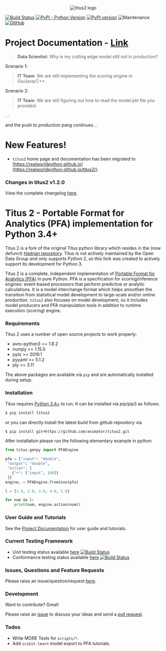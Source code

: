 <div align="center">
  <img src="https://realworldpython.github.io/titus2/images/logo-text.png" alt="titus2 logo">
</div>

[![Build Status](https://travis-ci.org/animator/titus2.svg?branch=master)](https://travis-ci.org/animator/titus2)
[![PyPI - Python Version](https://img.shields.io/pypi/pyversions/titus2)](https://pypi.org/project/titus2)
[![PyPI version](https://badge.fury.io/py/titus2.svg)](https://pypi.org/project/titus2)
![Maintenance](https://img.shields.io/maintenance/yes/2020)
[![GitHub](https://img.shields.io/github/license/animator/titus2)](https://github.com/animator/titus2/blob/master/LICENSE)

# Project Documentation - [Link](https://realworldpython.github.io/titus2/)

> **Data Scientist**: Why is my cutting edge model still not in production?
>
Scenario 1:
> **IT Team**: We are still implementing the scoring engine in Go/Java/C++.   

Scenario 2:
> **IT Team**: We are still figuring out how to read the model.pkl file you provided.   

. .

and the push to production pang continues ..

# New Features!

  - `titus2` home page and documentation has been migrated to [https://realworldpython.github.io](https://realworldpython.github.io/titus2/).   

### Changes in titus2 v1.2.0

View the complete changelog [here](https://github.com/animator/titus2/blob/master/CHANGELOG.md).

Titus 2 - Portable Format for Analytics (PFA) implementation for Python 3.4+ 
========

Titus 2 is a fork of the original Titus python library which resides in the (now defunct) [Hadrian repository](https://github.com/opendatagroup/hadrian). Titus is not actively maintained by the Open Data Group and only supports Python 2, so this fork was created to actively support its development for Python 3.

Titus 2 is a complete, independent implementation of [Portable Format for Analytics (PFA)](https://realworldpython.guide/titus2/pfa/) in pure Python. PFA is a specification for scoring/inference engines: event-based processors that perform predictive or analytic calculations. It is a model interchange format which helps smoothen the transition from statistical model development to large-scale and/or online production. `titus2` also focuses on model development, so it includes model producers and PFA manipulation tools in addition to runtime execution (scoring) engine.

### Requirements

Titus 2 uses a number of open source projects to work properly:

* avro-python3 >= 1.8.2
* numpy >= 1.15.0
* pytz >= 2019.1
* pyyaml >= 5.1.2
* ply >= 3.11

The above packages are available via `pip` and are automatically installed during setup.

### Installation

Titus requires [Python 3.4+](https://www.python.org/download/) to run.
It can be installed via pip/pip3 as follows:
```sh
$ pip install titus2
```

or you can directly install the latest build from github repository via 
```sh
$ pip install git+https://github.com/animator/titus2.git
```

After installation please run the following elementary example in python

```python
from titus.genpy import PFAEngine

pfa = {"input": "double",
 "output": "double",
 "action": [
   {"+": ["input", 100]}
 ]}
engine, = PFAEngine.fromJson(pfa)

l = [1.0, 2.0, 3.0, 4.0, 5.0]

for num in l:
    print(num, engine.action(num))
```

### User Guide and Tutorials

See the [Project Documentation](https://realworldpython.github.io/titus2/) for user guide and tutorials.

### Current Testing Framework
  - Unit testing status available [here](https://travis-ci.org/animator/titus2) [![Build Status](https://travis-ci.org/animator/titus2.svg?branch=master)](https://travis-ci.org/animator/titus2) 
  - Conformance testing status available [here](https://travis-ci.org/animator/pfa) [![Build Status](https://travis-ci.org/animator/pfa.svg?branch=master)](https://travis-ci.org/animator/pfa) 

### Issues, Questions and Feature Requests

Please raise an issue/question/request [here](https://github.com/animator/titus2/issues).

### Development

Want to contribute? Great!

Please raise an [issue](https://github.com/animator/titus2/issues) to discuss your ideas and send a [pull request](https://github.com/animator/titus2/pulls).

### Todos

 - Write MORE Tests for `scripts/*`.
 - Add `scikit-learn` model export to PFA tutorials.
